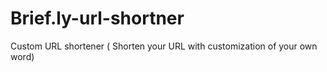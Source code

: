 # Brief.ly-url-shortner
Custom URL shortener ( Shorten your URL with customization of your own word)
